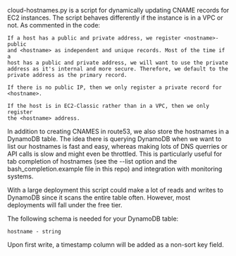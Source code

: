 cloud-hostnames.py is a script for dynamically updating CNAME records for EC2
instances. The script behaves differently if the instance is in a VPC or not.
As commented in the code:

    If a host has a public and private address, we register <nostname>-public
    and <hostname> as independent and unique records. Most of the time if a
    host has a public and private address, we will want to use the private
    address as it's internal and more secure. Therefore, we default to the
    private address as the primary record.

    If there is no public IP, then we only register a private record for
    <hostname>.

    If the host is in EC2-Classic rather than in a VPC, then we only register
    the <hostname> address.

In addition to creating CNAMES in route53, we also store the hostnames in a
DynamoDB table. The idea there is querying DynamoDB when we want to list our
hostnames is fast and easy, whereas making lots of DNS querries or API calls
is slow and might even be throttled. This is particularly useful for tab
completion of hostnames (see the --list option and the bash_completion.example
file in this repo) and integration with monitoring systems.

With a large deployment this script could make a lot of reads and writes to
DynamoDB since it scans the entire table often.  However, most deployments will
fall under the free tier.

The following schema is needed for your DynamoDB table:

    hostname - string

Upon first write, a timestamp column will be added as a non-sort key field.
